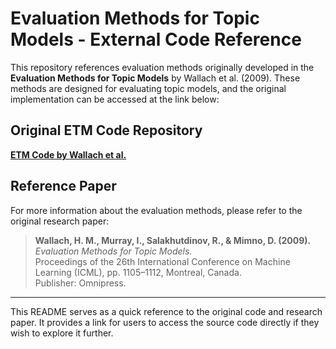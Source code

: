 # Evaluation Methods for Topic Models - External Code Reference

This repository references evaluation methods originally developed in the **Evaluation Methods for Topic Models** by Wallach et al. (2009). These methods are designed for evaluating topic models, and the original implementation can be accessed at the link below:

## Original ETM Code Repository

[**ETM Code by Wallach et al.**](https://people.cs.umass.edu/~wallach/code/etm/)

## Reference Paper

For more information about the evaluation methods, please refer to the original research paper:

> **Wallach, H. M., Murray, I., Salakhutdinov, R., & Mimno, D. (2009).**  
> *Evaluation Methods for Topic Models.*  
> Proceedings of the 26th International Conference on Machine Learning (ICML), pp. 1105–1112, Montreal, Canada.  
> Publisher: Omnipress.

---

This README serves as a quick reference to the original code and research paper. It provides a link for users to access the source code directly if they wish to explore it further. 
